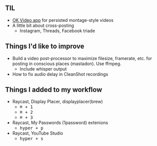 
## TIL

- [OK Video app](https://okvideo.app/) for persisted montage-style videos
- A little bit about cross-posting
	- Instagram, Threads, Facebook triade

## Things I'd like to improve
- Build a video post-processor to maximize filesize, framerate, etc. for posting in conscious places (mastadon). Use ffmpeg.
	- Include whisper output
- How to fix audio delay in CleanShot recordings

## Things I added to my workflow
- Raycast, Display Placer, displayplacer(brew)
	- <kbd>⌘ + 1</kbd>
	- <kbd>⌘ + 2</kbd>
	- <kbd>⌘ + 3</kbd>
- Raycast, My Passwords (1password) extenions
	- <kbd>hyper + p</kbd>
- Raycast, YouTube Studio
	- <kbd>hyper + s</kbd>

